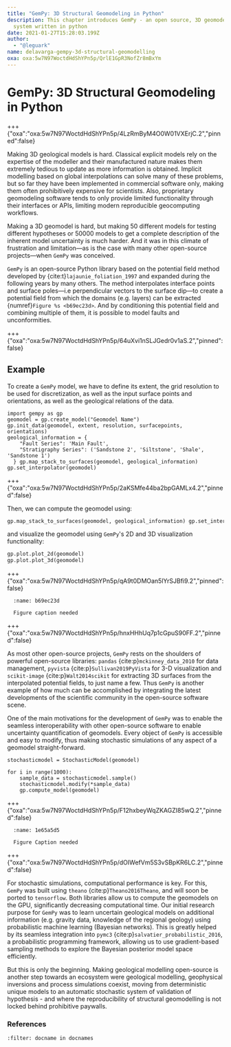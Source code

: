 ```yaml
---
title: "GemPy: 3D Structural Geomodeling in Python"
description: This chapter introduces GemPy - an open source, 3D geomodelling
  system written in python
date: 2021-01-27T15:28:03.199Z
author:
  - "@leguark"
name: delavarga-gempy-3d-structural-geomodelling
oxa: oxa:5w7N97WoctdHdShYPn5p/QrlE1GpR3NofZr8mBxYm
---
```


# GemPy: 3D Structural Geomodeling in Python

+++ {"oxa":"oxa:5w7N97WoctdHdShYPn5p/4LzRmByM4O0W01VXErjC.2","pinned":false}

Making 3D geological models is hard. Classical explicit models rely on the expertise of the modeller and their manufactured nature makes them extremely tedious to update as more information is obtained. Implicit modelling based on global interpolations can solve many of these problems, but so far they have been implemented in commercial software only, making them often prohibitively expensive for scientists. Also, proprietary geomodeling software tends to only provide limited functionality through their interfaces or APIs, limiting modern reproducible geocomputing workflows.

Making a 3D geomodel is hard, but making 50 different models for testing different hypotheses or 50000 models to get a complete description of the inherent model uncertainty is much harder. And it was in this climate of frustration and limitation—as is the case with many other open-source projects—when `GemPy` was conceived.

`GemPy` is an open-source Python library based on the potential field method developed by {cite:t}`lajaunie_foliation_1997` and expanded during the following years by many others. The method interpolates interface points and surface poles—i.e perpendicular vectors to the surface dip—to create a potential field from which the domains (e.g. layers) can be extracted {numref}`Figure %s <b69ec23d>`. And by conditioning this potential field and combining multiple of them, it is possible to model faults and unconformities.

+++ {"oxa":"oxa:5w7N97WoctdHdShYPn5p/64uXvi1nSLJGedr0v1aS.2","pinned":false}

## Example

To create a `GemPy` model, we have to define its extent, the grid resolution to be used for discretization, as well as the input surface points and orientations, as well as the geological relations of the data.
```
import gempy as gp
geomodel = gp.create_model("Geomodel Name")
gp.init_data(geomodel, extent, resolution, surfacepoints, orientations)
geological_information = {
    "Fault Series": 'Main Fault', 
    "Stratigraphy Series": ('Sandstone 2', 'Siltstone', 'Shale', 'Sandstone 1')
  } gp.map_stack_to_surfaces(geomodel, geological_information) gp.set_interpolator(geomodel)
```

+++ {"oxa":"oxa:5w7N97WoctdHdShYPn5p/2aKSMfe44ba2bpGAMLx4.2","pinned":false}

Then, we can compute the geomodel using:

```python
gp.map_stack_to_surfaces(geomodel, geological_information) gp.set_interpolator(geomodel)
```

and visualize the geomodel using `GemPy`'s 2D and 3D visualization functionality:

```python
gp.plot.plot_2d(geomodel)
gp.plot.plot_3d(geomodel)
```

+++ {"oxa":"oxa:5w7N97WoctdHdShYPn5p/qA9t0DMOan5lYrSJBfi9.2","pinned":false}

```{figure} images/5w7N97WoctdHdShYPn5p-NXOOFPqUcPnEg5YW10x0-v1.png
  :name: b69ec23d

  Figure caption needed
```

+++ {"oxa":"oxa:5w7N97WoctdHdShYPn5p/hnxHHhUq7p1cGpuS90FF.2","pinned":false}

As most other open-source projects, `GemPy` rests on the shoulders of powerful open-source libraries: `pandas` {cite:p}`mckinney_data_2010` for data management, `pyvista` {cite:p}`Sullivan2019PyVista` for 3-D visualization and `scikit-image` {cite:p}`Walt2014scikit` for extracting 3D surfaces from the interpolated potential fields, to just name a few. Thus `GemPy` is another example of how much can be accomplished by integrating the latest developments of the scientific community in the open-source software scene.

One of the main motivations for the development of `GemPy` was to enable the seamless interoperability with other open-source software to enable uncertainty quantification of geomodels. Every object of `GemPy` is accessible and easy to modify, thus making stochastic simulations of any aspect of a geomodel straight-forward.
```
stochasticmodel = StochasticModel(geomodel)

for i in range(1000):
    sample_data = stochasticmodel.sample()
    stochasticmodel.modify(*sample_data)
    gp.compute_model(geomodel)
```

+++ {"oxa":"oxa:5w7N97WoctdHdShYPn5p/F12hxbeyWqZKAGZI85wQ.2","pinned":false}

```{figure} images/5w7N97WoctdHdShYPn5p-2qok2NdnromBvqvpnSfC-v1.png
  :name: 1e65a5d5

  Figure Caption needed
```

+++ {"oxa":"oxa:5w7N97WoctdHdShYPn5p/dOIWefVm5S3vSBpKR6LC.2","pinned":false}

For stochastic simulations, computational performance is key. For this, `GemPy` was built using `theano` {cite:p}`Theano2016Theano`, and will soon be ported to `tensorflow`. Both libraries allow us to compute the geomodels on the GPU, significantly decreasing computational time. Our initial research purpose for `GemPy` was to learn uncertain geological models on additional information (e.g. gravity data, knowledge of the regional geology) using probabilistic machine learning (Bayesian networks). This is greatly helped by its seamless integration into `pymc3` {cite:p}`salvatier_probabilistic_2016`, a probabilistic programming framework, allowing us to use gradient-based sampling methods to explore the Bayesian posterior model space efficiently.

But this is only the beginning. Making geological modelling open-source is another step towards an ecosystem were geological modelling, geophysical inversions and process simulations coexist, moving from deterministic unique models to an automatic stochastic system of validation of hypothesis - and where the reproducibility of structural geomodelling is not locked behind prohibitive paywalls.

### References

```{bibliography}
:filter: docname in docnames
```

